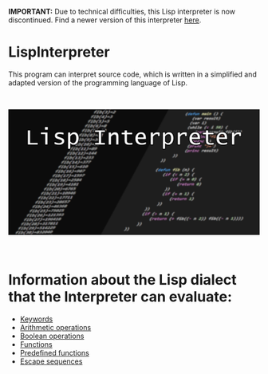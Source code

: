 **IMPORTANT:** Due to technical difficulties, this Lisp interpreter is now discontinued. Find a newer version of this interpreter [here](https://github.com/ChosenChris/LISP-Interpreter).

# LispInterpreter
This program can interpret source code, which is written in a simplified and adapted version of the programming language of Lisp.

<br/>

![Preview.png](https://raw.githubusercontent.com/ChosenChris/LispInterpreter/main/Preview.png)

<br/>

# Information about the Lisp dialect that the Interpreter can evaluate:
- [Keywords](https://github.com/ChosenChris/LispInterpreter/blob/main/Documentation/Keywords.md "Visit the \"Documentation\" folder of this Repository")
- [Arithmetic operations](https://github.com/ChosenChris/LispInterpreter/blob/main/Documentation/Atithmetic%20operations.md "Visit the \"Documentation\" folder of this Repository")
- [Boolean operations](https://github.com/ChosenChris/LispInterpreter/blob/main/Documentation/Boolean%20operations.md "Visit the \"Documentation\" folder of this Repository")
- [Functions](https://github.com/ChosenChris/LispInterpreter/blob/main/Documentation/Functions.md "Visit the \"Documentation\" folder of this Repository")
- [Predefined functions](https://github.com/ChosenChris/LispInterpreter/blob/main/Documentation/Predefined%20functions.md "Visit the \"Documentation\" folder of this Repository")
- [Escape sequences](https://github.com/ChosenChris/LispInterpreter/blob/main/Documentation/Control%20characters.md "Visit the \"Documentation\" folder of this Repository")
